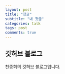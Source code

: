```yaml
---
layout: post
title: "첫글"
subtitle: "내 첫글"
categories: talk
tags: post
comments: true
---
```


## 깃허브 블로그

천종희의 깃허브 블로그입니다.